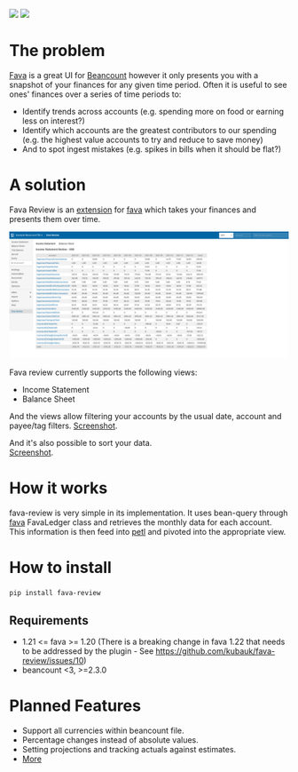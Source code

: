 [![](https://img.shields.io/pypi/l/fava-review.svg)](https://pypi.python.org/pypi/fava-review)
[![](https://img.shields.io/pypi/v/fava-review.svg)](https://pypi.python.org/pypi/fava-review)

# The problem
[Fava](https://beancount.github.io/fava/index.html) is a great UI for [Beancount](https://beancount.github.io/) however 
it only presents you with a snapshot of your finances for any given time period. Often it is useful to see ones' finances over a series of time periods to:
- Identify trends across accounts (e.g. spending more on food or earning less on interest?)
- Identify which accounts are the greatest contributors to our spending (e.g. the highest value accounts to try and reduce to save money)
- And to spot ingest mistakes (e.g. spikes in bills when it should be flat?)

# A solution

Fava Review is an [extension](https://beancount.github.io/fava/api/fava.ext.html) for 
[fava](https://beancount.github.io/fava/index.html) which takes your finances and presents them over time.

![](screenshot.png)

Fava review currently supports the following views:
- Income Statement
- Balance Sheet

And the views allow filtering your accounts by the usual date, account and payee/tag filters.
[Screenshot](screenshot-date-and-account-filter.png).

And it's also possible to sort your data.   
[Screenshot](screenshot-sorting.png).

# How it works
fava-review is very simple in its implementation. It uses bean-query through 
[fava](https://beancount.github.io/fava/index.html) FavaLedger class and retrieves the monthly data for each account. 
This information is then feed into [petl](https://petl.readthedocs.io/en/stable/) and pivoted into the appropriate view.

# How to install
`pip install fava-review`

## Requirements
- 1.21 <= fava >= 1.20 (There is a breaking change in fava 1.22 that needs to be addressed by the plugin - See https://github.com/kubauk/fava-review/issues/10)
- beancount <3, >=2.3.0

# Planned Features
- Support all currencies within beancount file.
- Percentage changes instead of absolute values.
- Setting projections and tracking actuals against estimates.
- [More](https://github.com/kubauk/fava-review/issues)
